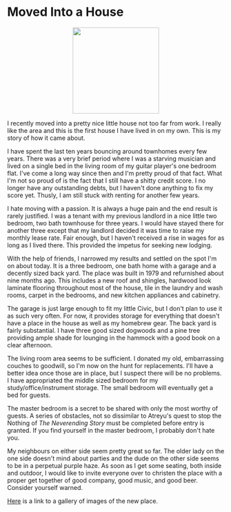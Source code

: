 Moved Into a House
======================

<center><img src='http://lh3.ggpht.com/_x958ZtQJah8/TJuvo0BoIUI/AAAAAAAAAC0/60sHTrGSK0k/s720/IMG_20100727_083016.jpg' height='200px'></a></center>

I recently moved into a pretty nice little house not too far from work.  I really like the area and this is the first house I have lived in on my own.  This is my story of how it came about.

I have spent the last ten years bouncing around townhomes every few years.  There was a very brief period where I was a starving musician and lived on a single bed in the living room of my guitar player's one bedroom flat.  I've come a long way since then and I'm pretty proud of that fact.  What I'm not so proud of is the fact that I still have a shitty credit score.  I no longer have any outstanding debts, but I haven't done anything to fix my score yet.  Thusly, I am still stuck with renting for another few years.

I hate moving with a passion.  It is always a huge pain and the end result is rarely justified.  I was a tenant with my previous landlord in a nice little two bedroom, two bath townhouse for three years.  I would have stayed there for another three except that my landlord decided it was time to raise my monthly lease rate.  Fair enough, but I haven't received a rise in wages for as long as I lived there.  This provided the impetus for seeking new lodging.

With the help of friends, I narrowed my results and settled on the spot I'm on about today.  It is a three bedroom, one bath home with a garage and a decently sized back yard.  The place was built in 1979 and refurnished about nine months ago.  This includes a new roof and shingles, hardwood look laminate flooring throughout most of the house, tile in the laundry and wash rooms, carpet in the bedrooms, and new kitchen appliances and cabinetry.  

The garage is just large enough to fit my little Civic, but I don't plan to use it as such very often.  For now, it provides storage for everything that doesn't have a place in the house as well as my homebrew gear.  The back yard is fairly substantial.  I have three good sized dogwoods and a pine tree providing ample shade for lounging in the hammock with a good book on a clear afternoon.  

The living room area seems to be sufficient.  I donated my old, embarrassing couches to goodwill, so I'm now on the hunt for replacements.  I'll have a better idea once those are in place, but I suspect there will be no problems.  I have appropriated the middle sized bedroom for my study/office/instrument storage.  The small bedroom will eventually get a bed for guests.  

The master bedroom is a secret to be shared with only the most worthy of guests.  A series of obstacles, not so dissimilar to Atreyu's quest to stop the Nothing of _The Neverending Story_ must be completed before entry is granted.  If you find yourself in the master bedroom, I probably don't hate you.

My neighbours on either side seem pretty great so far.  The older lady on the one side doesn't mind about parties and the dude on the other side seems to be in a perpetual purple haze.  As soon as I get some seating, both inside and outdoor, I would like to invite everyone over to christen the place with a proper get together of good company, good music, and good beer.  Consider yourself warned.

[Here](http://picasaweb.google.com/118285902950180656780/House?authkey=Gv1sRgCJDskIPc0avO4AE#) is a link to a gallery of images of the new place.
